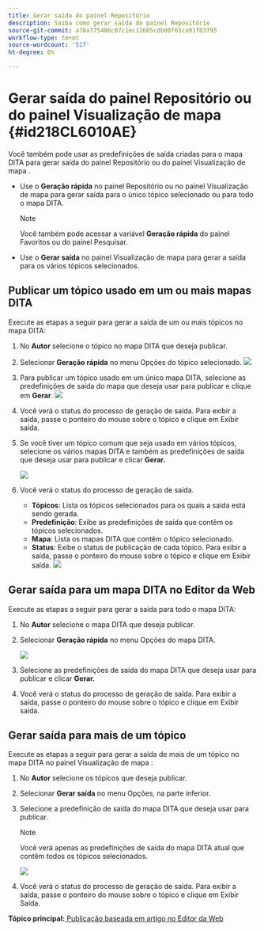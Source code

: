 ```yaml
---
title: Gerar saída do painel Repositório
description: Saiba como gerar saída do painel Repositório
source-git-commit: a78a775406c07c1ec12665cdb00f65ca91f03f95
workflow-type: tm+mt
source-wordcount: '517'
ht-degree: 0%

---
```



# Gerar saída do painel Repositório ou do painel Visualização de mapa {#id218CL6010AE}

Você também pode usar as predefinições de saída criadas para o mapa DITA para gerar saída do painel Repositório ou do painel Visualização de mapa .

- Use o **Geração rápida** no painel Repositório ou no painel Visualização de mapa para gerar saída para o único tópico selecionado ou para todo o mapa DITA.

   >[!NOTE]
   >
   > Você também pode acessar a variável **Geração rápida** do painel Favoritos ou do painel Pesquisar.

- Use o **Gerar saída** no painel Visualização de mapa para gerar a saída para os vários tópicos selecionados.

## Publicar um tópico usado em um ou mais mapas DITA

Execute as etapas a seguir para gerar a saída de um ou mais tópicos no mapa DITA:

1. No **Autor** selecione o tópico no mapa DITA que deseja publicar.

1. Selecionar **Geração rápida** no menu Opções do tópico selecionado.
   ![](images/select-topic-options-menu_cs.png)

1. Para publicar um tópico usado em um único mapa DITA, selecione as predefinições de saída do mapa que deseja usar para publicar e clique em **Gerar**.
   ![](images/select-preset_cs.png)

1. Você verá o status do processo de geração de saída. Para exibir a saída, passe o ponteiro do mouse sobre o tópico e clique em Exibir saída.

1. Se você tiver um tópico comum que seja usado em vários tópicos, selecione os vários mapas DITA e também as predefinições de saída que deseja usar para publicar e clicar **Gerar.**

   ![](images/select-preset-multiple-maps_cs.png)

1. Você verá o status do processo de geração de saída.

   - **Tópicos**: Lista os tópicos selecionados para os quais a saída está sendo gerada.
   - **Predefinição**: Exibe as predefinições de saída que contêm os tópicos selecionados.
   - **Mapa**: Lista os mapas DITA que contêm o tópico selecionado.
   - **Status**: Exibe o status de publicação de cada tópico.
Para exibir a saída, passe o ponteiro do mouse sobre o tópico e clique em Exibir saída.
      ![](images/output-multiple-maps_cs.png)


## Gerar saída para um mapa DITA no Editor da Web

Execute as etapas a seguir para gerar a saída para todo o mapa DITA:

1. No **Autor** selecione o mapa DITA que deseja publicar.

1. Selecionar **Geração rápida** no menu Opções do mapa DITA.

   ![](images/select-map-options-menu_cs.png)

1. Selecione as predefinições de saída do mapa DITA que deseja usar para publicar e clicar **Gerar.**

1. Você verá o status do processo de geração de saída. Para exibir a saída, passe o ponteiro do mouse sobre o tópico e clique em Exibir saída.


## Gerar saída para mais de um tópico

Execute as etapas a seguir para gerar a saída de mais de um tópico no mapa DITA no painel Visualização de mapa :

1. No **Autor** selecione os tópicos que deseja publicar.

1. Selecionar **Gerar saída** no menu Opções, na parte inferior.

1. Selecione a predefinição de saída do mapa DITA que deseja usar para publicar.

   >[!NOTE]
   >
   > Você verá apenas as predefinições de saída do mapa DITA atual que contêm todos os tópicos selecionados.

   ![](images/generate-output-multiple-topics_cs.png)

1. Você verá o status do processo de geração de saída. Para exibir a saída, passe o ponteiro do mouse sobre o tópico e clique em Exibir Saída.


**Tópico principal:**[ Publicação baseada em artigo no Editor da Web](web-editor-article-publishing.md)

